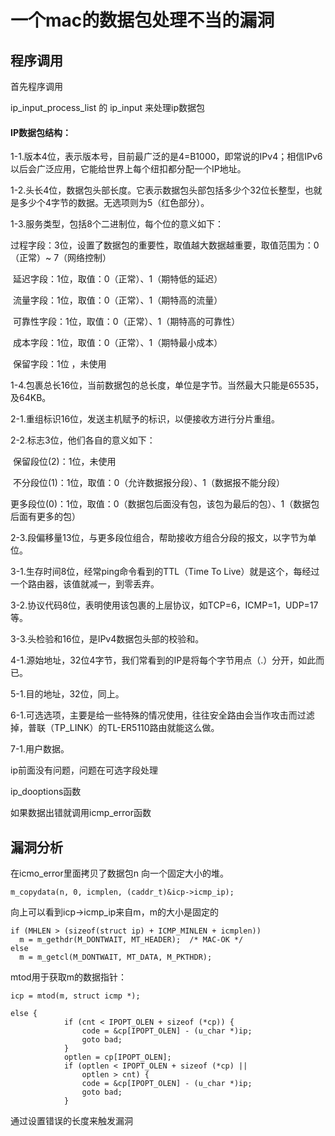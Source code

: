 # 一个mac的数据包处理不当的漏洞

## 程序调用

首先程序调用

ip_input_process_list
的
ip_input
来处理ip数据包



#### **IP数据包结构**：



1-1.版本4位，表示版本号，目前最广泛的是4=B1000，即常说的IPv4；相信IPv6以后会广泛应用，它能给世界上每个纽扣都分配一个IP地址。

1-2.头长4位，数据包头部长度。它表示数据包头部包括多少个32位长整型，也就是多少个4字节的数据。无选项则为5（红色部分）。

1-3.服务类型，包括8个二进制位，每个位的意义如下：

​       过程字段：3位，设置了数据包的重要性，取值越大数据越重要，取值范围为：0（正常）~ 7（网络控制）

​       延迟字段：1位，取值：0（正常）、1（期特低的延迟）

​       流量字段：1位，取值：0（正常）、1（期特高的流量）

​       可靠性字段：1位，取值：0（正常）、1（期特高的可靠性）

​       成本字段：1位，取值：0（正常）、1（期特最小成本）

​       保留字段：1位 ，未使用

1-4.包裹总长16位，当前数据包的总长度，单位是字节。当然最大只能是65535，及64KB。

2-1.重组标识16位，发送主机赋予的标识，以便接收方进行分片重组。

2-2.标志3位，他们各自的意义如下：

​       保留段位(2)：1位，未使用

​       不分段位(1)：1位，取值：0（允许数据报分段）、1（数据报不能分段）

​       更多段位(0)：1位，取值：0（数据包后面没有包，该包为最后的包）、1（数据包后面有更多的包）

2-3.段偏移量13位，与更多段位组合，帮助接收方组合分段的报文，以字节为单位。

3-1.生存时间8位，经常ping命令看到的TTL（Time To Live）就是这个，每经过一个路由器，该值就减一，到零丢弃。

3-2.协议代码8位，表明使用该包裹的上层协议，如TCP=6，ICMP=1，UDP=17等。

3-3.头检验和16位，是IPv4数据包头部的校验和。

4-1.源始地址，32位4字节，我们常看到的IP是将每个字节用点（.）分开，如此而已。

5-1.目的地址，32位，同上。

6-1.可选选项，主要是给一些特殊的情况使用，往往安全路由会当作攻击而过滤掉，普联（TP_LINK）的TL-ER5110路由就能这么做。

7-1.用户数据。



ip前面没有问题，问题在可选字段处理

ip_dooptions函数

如果数据出错就调用icmp_error函数

## 漏洞分析

在icmo_error里面拷贝了数据包n
向一个固定大小的堆。

```
m_copydata(n, 0, icmplen, (caddr_t)&icp->icmp_ip);

```



向上可以看到icp->icmp_ip来自m，m的大小是固定的



```
if (MHLEN > (sizeof(struct ip) + ICMP_MINLEN + icmplen))
  m = m_gethdr(M_DONTWAIT, MT_HEADER);  /* MAC-OK */
else
  m = m_getcl(M_DONTWAIT, MT_DATA, M_PKTHDR);
```

mtod用于获取m的数据指针：

```
icp = mtod(m, struct icmp *);
```



```
else {
			if (cnt < IPOPT_OLEN + sizeof (*cp)) {
				code = &cp[IPOPT_OLEN] - (u_char *)ip;
				goto bad;
			}
			optlen = cp[IPOPT_OLEN];
			if (optlen < IPOPT_OLEN + sizeof (*cp) ||
			    optlen > cnt) {
				code = &cp[IPOPT_OLEN] - (u_char *)ip;
				goto bad;
			}
```

通过设置错误的长度来触发漏洞